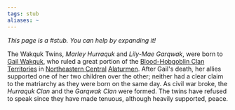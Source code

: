 ```yaml
---
tags: stub
aliases: ~
---
```


*This page is a #stub. You can help by expanding it!*

The Wakquk Twins, *Marley Hurraquk* and *Lily-Mae Garqwak*, were born to [Gail Wakquk](Gail%20Wakquk.md), who ruled a great portion of the [Blood-Hobgoblin Clan Territories](Notes%20on%20the%20Multiverse\Inner\Alaturmen\About%20People\Non-Nation%20Entities\Blood%20Clans\Blood-Hobgoblin%20Clan%20Territories.md) in [Northeastern Central](Notes%20on%20the%20Multiverse\Inner\Alaturmen\Places\Northeastern%20Central\Northeastern%20Central.md) [Alaturmen](Notes%20on%20the%20Multiverse\Inner\Alaturmen\Alaturmen.md). After Gail's death, her allies supported one of her two children over the other; neither had a clear claim to the matriarchy as they were born on the same day. As civil war broke, the *Hurraquk Clan* and the *Garqwak Clan* were formed. The twins have refused to speak since they have made tenuous, although heavily supported, peace.
